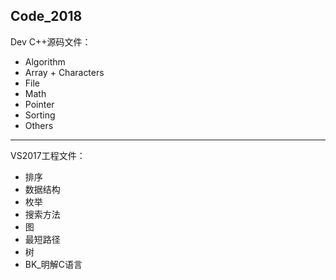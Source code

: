 Code_2018
-------------
Dev C++源码文件：
- Algorithm
- Array + Characters
- File
- Math
- Pointer
- Sorting
- Others

----------
VS2017工程文件：
- 排序
- 数据结构
- 枚举
- 搜索方法
- 图
- 最短路径
- 树
- BK_明解C语言
